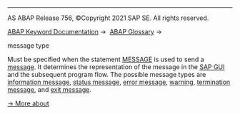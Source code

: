   

* * *

AS ABAP Release 756, ©Copyright 2021 SAP SE. All rights reserved.

[ABAP Keyword Documentation](https://help.sap.com/doc/abapdocu_756_index_htm/7.56/en-US/abenabap.htm) →  [ABAP Glossary](https://help.sap.com/doc/abapdocu_756_index_htm/7.56/en-US/abenabap_glossary.htm) → 

message type

Must be specified when the statement [MESSAGE](https://help.sap.com/doc/abapdocu_756_index_htm/7.56/en-US/abapmessage.htm) is used to send a [message](https://help.sap.com/doc/abapdocu_756_index_htm/7.56/en-US/abenmessage_glosry.htm "Glossary Entry"). It determines the representation of the message in the [SAP GUI](https://help.sap.com/doc/abapdocu_756_index_htm/7.56/en-US/abensap_gui_glosry.htm "Glossary Entry") and the subsequent program flow. The possible message types are [information message](https://help.sap.com/doc/abapdocu_756_index_htm/7.56/en-US/abeninformation_message_glosry.htm "Glossary Entry"), [status message](https://help.sap.com/doc/abapdocu_756_index_htm/7.56/en-US/abenstatus_message_glosry.htm "Glossary Entry"), [error message](https://help.sap.com/doc/abapdocu_756_index_htm/7.56/en-US/abenerror_message_glosry.htm "Glossary Entry"), [warning](https://help.sap.com/doc/abapdocu_756_index_htm/7.56/en-US/abenwarning_glosry.htm "Glossary Entry"), [termination message](https://help.sap.com/doc/abapdocu_756_index_htm/7.56/en-US/abentermination_message_glosry.htm "Glossary Entry"), and [exit message](https://help.sap.com/doc/abapdocu_756_index_htm/7.56/en-US/abenexit_message_glosry.htm "Glossary Entry").

[→ More about](https://help.sap.com/doc/abapdocu_756_index_htm/7.56/en-US/abenabap_messages_types.htm)
